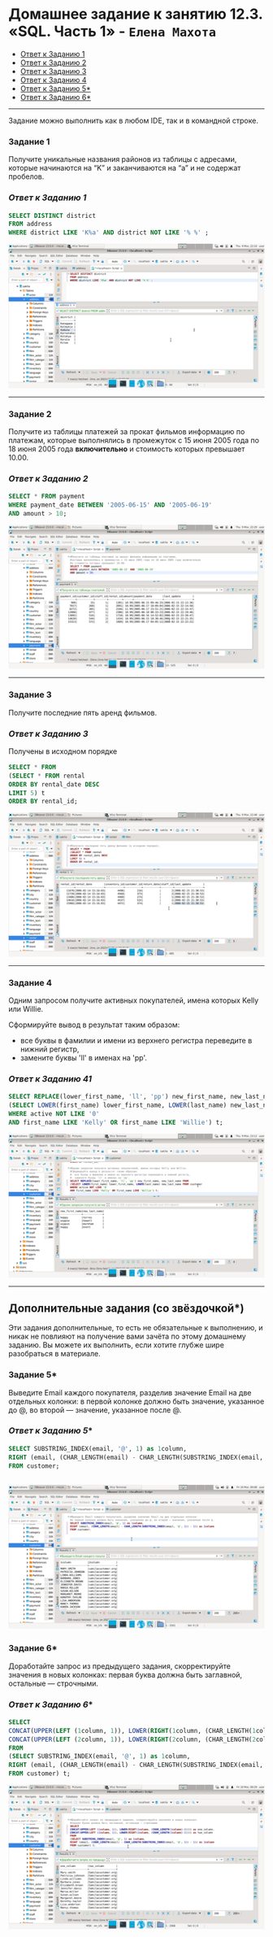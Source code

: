 # Домашнее задание к занятию 12.3. «SQL. Часть 1» - `Елена Махота`

- [Ответ к Заданию 1](#1)
- [Ответ к Заданию 2](#2)
- [Ответ к Заданию 3](#3)
- [Ответ к Заданию 4](#4)
- [Ответ к Заданию 5*](#5)
- [Ответ к Заданию 6*](#6)


---

Задание можно выполнить как в любом IDE, так и в командной строке.

### Задание 1

Получите уникальные названия районов из таблицы с адресами, которые начинаются на “K” и заканчиваются на “a” и не содержат пробелов.

### *<a name = "1"> Ответ к Заданию 1</a>*

```sql
SELECT DISTINCT district 
FROM address 
WHERE district LIKE 'K%a' AND district NOT LIKE '% %' ;
```

![district](img/Screenshot_2023-03-09_22-10-47.png)

---

### Задание 2

Получите из таблицы платежей за прокат фильмов информацию по платежам, которые выполнялись в промежуток с 15 июня 2005 года по 18 июня 2005 года **включительно** и стоимость которых превышает 10.00.

### *<a name = "2"> Ответ к Заданию 2</a>*

```sql
SELECT * FROM payment 
WHERE payment_date BETWEEN '2005-06-15' AND '2005-06-19'
AND amount > 10;
```

![payment](img/Screenshot_2023-03-09_22-29-06.png)

---

### Задание 3

Получите последние пять аренд фильмов.


### *<a name = "3"> Ответ к Заданию 3</a>*
Получены в исходном порядке

```sql
SELECT * FROM
(SELECT * FROM rental
ORDER BY rental_date DESC
LIMIT 5) t
ORDER BY rental_id;
```

![rental](img/Screenshot_2023-03-09_22-48-54.png)

---

### Задание 4

Одним запросом получите активных покупателей, имена которых Kelly или Willie. 

Сформируйте вывод в результат таким образом:
- все буквы в фамилии и имени из верхнего регистра переведите в нижний регистр,
- замените буквы 'll' в именах на 'pp'.


### *<a name = "4"> Ответ к Заданию 41</a>*

```sql
SELECT REPLACE(lower_first_name, 'll', 'pp') new_first_name, new_last_name FROM
(SELECT LOWER(first_name) lower_first_name, LOWER(last_name) new_last_name FROM customer 
WHERE active NOT LIKE '0' 
AND first_name LIKE 'Kelly' OR first_name LIKE 'Willie') t;
```

![customer](img/Screenshot_2023-03-09_23-12-58.png)

---

## Дополнительные задания (со звёздочкой*)
Эти задания дополнительные, то есть не обязательные к выполнению, и никак не повлияют на получение вами зачёта по этому домашнему заданию. Вы можете их выполнить, если хотите глубже шире разобраться в материале.

### Задание 5*

Выведите Email каждого покупателя, разделив значение Email на две отдельных колонки: в первой колонке должно быть значение, указанное до @, во второй — значение, указанное после @.


### *<a name = "5"> Ответ к Заданию 5*</a>*
```sql
SELECT SUBSTRING_INDEX(email, '@', 1) as 1column, 
RIGHT (email, (CHAR_LENGTH(email) - CHAR_LENGTH(SUBSTRING_INDEX(email, '@', 1)) - 1)) as 2column
FROM customer;
```
![email](img/Screenshot_2023-03-10_00-08-40.png)
---

### Задание 6*

Доработайте запрос из предыдущего задания, скорректируйте значения в новых колонках: первая буква должна быть заглавной, остальные — строчными.

### *<a name = "6"> Ответ к Заданию 6*</a>*

```sql
SELECT 
CONCAT(UPPER(LEFT (1column, 1)), LOWER(RIGHT(1column, (CHAR_LENGTH(1column)-1)))) as one_column, 
CONCAT(UPPER(LEFT (2column, 1)), LOWER(RIGHT(2column, (CHAR_LENGTH(2column)-1)))) as two_column
FROM
(SELECT SUBSTRING_INDEX(email, '@', 1) as 1column, 
RIGHT (email, (CHAR_LENGTH(email) - CHAR_LENGTH(SUBSTRING_INDEX(email, '@', 1)) - 1)) as 2column 
FROM customer) t;
```

![LOWER](img/Screenshot_2023-03-10_00-29-10.png)
